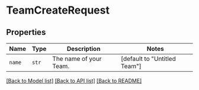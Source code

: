 # TeamCreateRequest



## Properties

| Name | Type | Description | Notes |
| ---- | ---- | ----------- | ----- |
| `name` | ```str``` |  The name of your Team.  |  [default to "Untitled Team"] |


[[Back to Model list]](../README.md#documentation-for-models) [[Back to API list]](../README.md#documentation-for-api-endpoints) [[Back to README]](../README.md)


